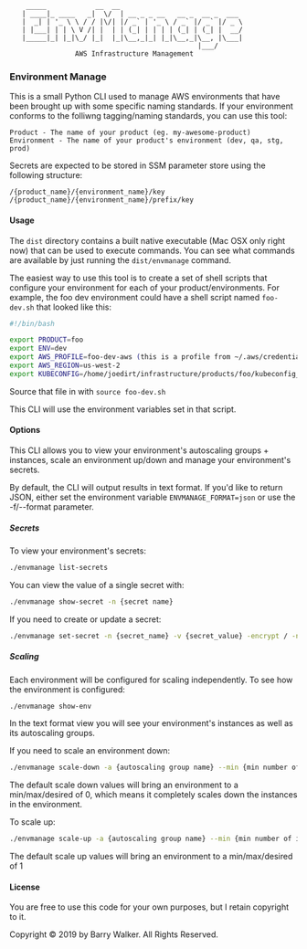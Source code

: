         _____            __  __
       | ____|_ ____   _|  \/  | __ _ _ __   __ _  __ _  ___
       |  _| | '_ \ \ / / |\/| |/ _` | '_ \ / _` |/ _` |/ _ \
       | |___| | | \ V /| |  | | (_| | | | | (_| | (_| |  __/
       |_____|_| |_|\_/ |_|  |_|\__,_|_| |_|\__,_|\__, |\___|
                                                  |___/
                    AWS Infrastructure Management


### Environment Manage

This is a small Python CLI used to manage AWS environments that have been brought up with some specific naming standards. If your environment conforms to the folliwng tagging/naming standards, you can use this tool:

```
Product - The name of your product (eg. my-awesome-product)
Environment - The name of your product's environment (dev, qa, stg, prod)
```

Secrets are expected to be stored in SSM parameter store using the following structure:

```
/{product_name}/{environment_name}/key
/{product_name}/{environment_name}/prefix/key
```

#### Usage

The `dist` directory contains a built native executable (Mac OSX only right now) that can be used to execute commands. You can see what commands are available by just running the `dist/envmanage` command.

The easiest way to use this tool is to create a set of shell scripts that configure your environment for each of your product/environments. For example, the foo dev environment could have a shell script named `foo-dev.sh` that looked like this:

```bash
#!/bin/bash

export PRODUCT=foo
export ENV=dev
export AWS_PROFILE=foo-dev-aws (this is a profile from ~/.aws/credentials)
export AWS_REGION=us-west-2
export KUBECONFIG=/home/joedirt/infrastructure/products/foo/kubeconfig_foo-dev
```

Source that file in with `source foo-dev.sh`

This CLI will use the environment variables set in that script.

#### Options

This CLI allows you to view your environment's autoscaling groups + instances, scale an environment up/down and manage your environment's secrets.

By default, the CLI will output results in text format. If you'd like to return JSON, either set the environment variable `ENVMANAGE_FORMAT=json` or use the -f/--format parameter.

##### Secrets

To view your environment's secrets:

```bash
./envmanage list-secrets
```

You can view the value of a single secret with:

```bash
./envmanage show-secret -n {secret name}
```

If you need to create or update a secret:

```bash
./envmanage set-secret -n {secret_name} -v {secret_value} -encrypt / -no-encrypt
```

##### Scaling

Each environment will be configured for scaling independently. To see how the environment is configured:

```bash
./envmanage show-env
```

In the text format view you will see your environment's instances as well as its autoscaling groups.

If you need to scale an environment down:

```bash
./envmanage scale-down -a {autoscaling group name} --min {min number of instances} --max {max number of instances} -d {desired number of instances}
```

The default scale down values will bring an environment to a min/max/desired of 0, which means it completely scales down the instances in the environment.

To scale up:

```bash
./envmanage scale-up -a {autoscaling group name} --min {min number of instances} --max {max number of instances} -d {desired number of instances}
```

The default scale up values will bring an environment to a min/max/desired of 1

#### License

You are free to use this code for your own purposes, but I retain copyright to it.

Copyright © 2019 by Barry Walker. All Rights Reserved.
